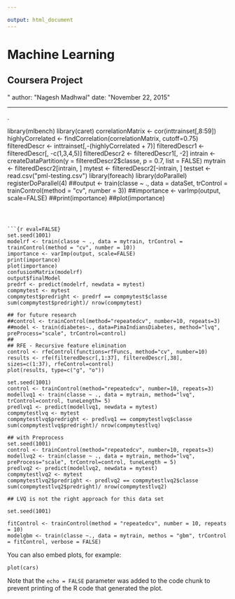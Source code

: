 ```yaml
---

output: html_document
---
```

# Machine Learning 
Coursera Project  
---
"
author: "Nagesh Madhwal"
date: "November 22, 2015"

---

.  




library(mlbench)
library(caret)
correlationMatrix <- cor(inttrainset[,8:59])
highlyCorrelated <- findCorrelation(correlationMatrix, cutoff=0.75)
filteredDescr <- inttrainset[,-(highlyCorrelated + 7)]
filteredDescr1 <- filteredDescr[, -c(1,3,4,5)]
filteredDescr2 <- filteredDescr1[, -2]
intrain <- createDataPartition(y = filteredDescr2$classe, p = 0.7, list = FALSE)
mytrain <- filteredDescr2[intrain, ]
mytest <- filteredDescr2[-intrain, ]
testset <- read.csv("pml-testing.csv")
library(foreach)
library(doParallel)
registerDoParallel(4)
##output <- train(classe ~ ., data = dataSet, trControl = trainControl(method = "cv", number = 3))
##importance <- varImp(output, scale=FALSE)
##print(importance)
##plot(importance)
```



```{r eval=FALSE}
set.seed(1001)
modelrf <- train(classe ~ ., data = mytrain, trControl = trainControl(method = "cv", number = 10))
importance <- varImp(output, scale=FALSE)
print(importance)
plot(importance)
confusionMatrix(modelrf)
output$finalModel
predrf <- predict(modelrf, newdata = mytest)
compmytest <- mytest
compmytest$predright <- predrf == compmytest$classe
sum(compmytest$predright)/ nrow(compmytest)
```


```{r eval=FALSE}
## for future research
##control <- trainControl(method="repeatedcv", number=10, repeats=3)
##model <- train(diabetes~., data=PimaIndiansDiabetes, method="lvq", preProcess="scale", trControl=control)
##
## RFE - Recursive feature elimination
control <- rfeControl(functions=rfFuncs, method="cv", number=10)
results <- rfe(filteredDescr[,1:37], filteredDescr[,38], sizes=c(1:37), rfeControl=control)
plot(results, type=c("g", "o"))
```


```{r eval=FALSE}
set.seed(1001)
control <- trainControl(method="repeatedcv", number=10, repeats=3)
modellvq1 <- train(classe ~ ., data = mytrain, method="lvq", trControl=control, tuneLength= 5)
predlvq1 <- predict(modellvq1, newdata = mytest)
compmytestlvq <- mytest
compmytestlvq$predright <- predlvq1 == compmytestlvq$classe
sum(compmytestlvq$predright)/ nrow(compmytestlvq)
```


```{r eval=FALSE}
## with Preprocess
set.seed(1001)
control <- trainControl(method="repeatedcv", number=10, repeats=3)
modellvq2 <- train(classe ~ ., data = mytrain, method="lvq", preProcess="scale", trControl=control, tuneLength = 5)
predlvq2 <- predict(modellvq2, newdata = mytest)
compmytestlvq2 <- mytest
compmytestlvq2$predright <- predlvq2 == compmytestlvq2$classe
sum(compmytestlvq2$predright)/ nrow(compmytestlvq2)

## LVQ is not the right approach for this data set
```


```{r eval=FALSE}
set.seed(1001)

fitControl <- trainControl(method = "repeatedcv", number = 10, repeats = 10)
modelgbm <- train(classe ~., data = mytrain, methos = "gbm", trControl = fitControl, verbose = FALSE)
```

You can also embed plots, for example:

```{r, echo=FALSE}
plot(cars)
```

Note that the `echo = FALSE` parameter was added to the code chunk to prevent printing of the R code that generated the plot.
